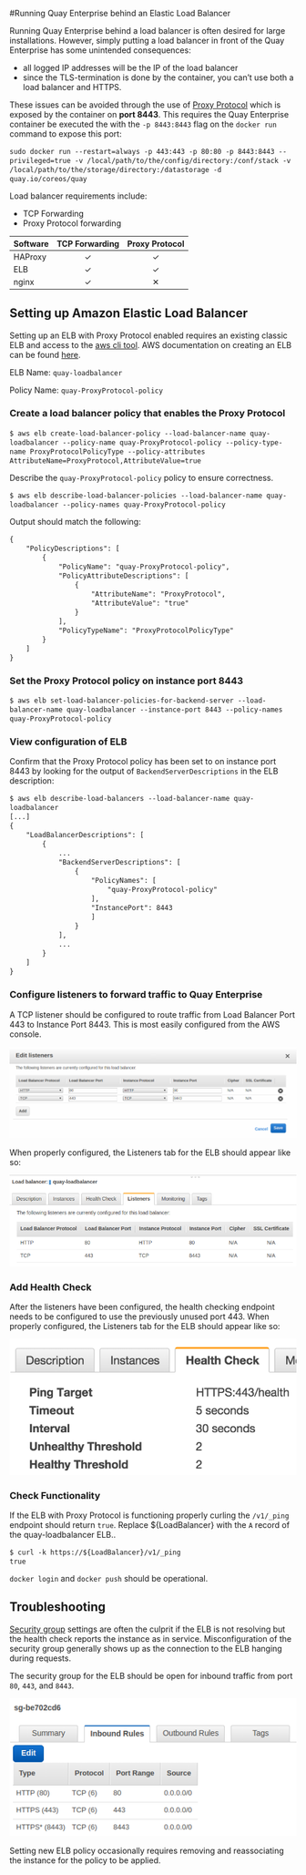 #Running Quay Enterprise behind an Elastic Load Balancer

Running Quay Enterprise behind a load balancer is often desired for large installations. However, simply putting a load balancer in front of the Quay Enterprise has some unintended consequences:

*   all logged IP addresses will be the IP of the load balancer
*   since the TLS-termination is done by the container, you can’t use both a load balancer and HTTPS.

These issues can be avoided through the use of [Proxy Protocol](http://www.haproxy.org/download/1.5/doc/proxy-protocol.txt) which is exposed by the container on **port 8443**. This requires the Quay Enterprise container be executed the with the `-p 8443:8443` flag on the `docker run` command to expose this port:

```
sudo docker run --restart=always -p 443:443 -p 80:80 -p 8443:8443 --privileged=true -v /local/path/to/the/config/directory:/conf/stack -v /local/path/to/the/storage/directory:/datastorage -d quay.io/coreos/quay
```

Load balancer requirements include:

* TCP Forwarding
* Proxy Protocol forwarding

| Software | TCP Forwarding | Proxy Protocol |
| -------- | :------------: | :------------: |
| HAProxy  |       ✓        |       ✓        |
| ELB      |       ✓        |       ✓        |
| nginx    |       ✓        |       ✕        |

## Setting up Amazon Elastic Load Balancer

Setting up an ELB with Proxy Protocol enabled requires an existing classic ELB and access to the [aws cli tool](http://docs.aws.amazon.com/cli/latest/userguide/cli-chap-getting-started.html). AWS documentation on creating an ELB can be found [here](http://docs.aws.amazon.com/elasticloadbalancing/latest/classic/elb-getting-started.html).

ELB Name: `quay-loadbalancer` 

Policy Name: `quay-ProxyProtocol-policy`

### Create a load balancer policy that enables the Proxy Protocol 

```
$ aws elb create-load-balancer-policy --load-balancer-name quay-loadbalancer --policy-name quay-ProxyProtocol-policy --policy-type-name ProxyProtocolPolicyType --policy-attributes AttributeName=ProxyProtocol,AttributeValue=true
```

Describe the `quay-ProxyProtocol-policy`  policy to ensure correctness. 

```
$ aws elb describe-load-balancer-policies --load-balancer-name quay-loadbalancer --policy-names quay-ProxyProtocol-policy
```

Output should match the following: 

```
{
    "PolicyDescriptions": [
        {
            "PolicyName": "quay-ProxyProtocol-policy",
            "PolicyAttributeDescriptions": [
                {
                    "AttributeName": "ProxyProtocol",
                    "AttributeValue": "true"
                }
            ],
            "PolicyTypeName": "ProxyProtocolPolicyType"
        }
    ]
}
```

### Set the Proxy Protocol policy on instance port 8443

```
$ aws elb set-load-balancer-policies-for-backend-server --load-balancer-name quay-loadbalancer --instance-port 8443 --policy-names quay-ProxyProtocol-policy
```

### View configuration of ELB

Confirm that the Proxy Protocol policy has  been set to on instance port 8443 by looking for the output of `BackendServerDescriptions` in the ELB description: 

```
$ aws elb describe-load-balancers --load-balancer-name quay-loadbalancer
[...]
{
    "LoadBalancerDescriptions": [
        {
            ...
            "BackendServerDescriptions": [
                {
                    "PolicyNames": [
                        "quay-ProxyProtocol-policy"
                    ],
                    "InstancePort": 8443
                    ]
                }
            ], 
            ...
        }
    ]
}
```



### Configure listeners to forward traffic to Quay Enterprise

A TCP listener should be configured to route traffic from Load Balancer Port 443 to Instance Port 8443. This is most easily configured from the AWS console. 

<img src="img/editlisteners.png" class="img-center" alt="Edit Listeners"/>

When properly configured, the Listeners tab for the ELB should appear like so:

<img src="img/listenerstab.png" class="img-center" alt="Listeners">

### Add Health Check 

After the listeners have been configured, the health checking endpoint needs to be configured to use the previously unused port 443. When properly configured, the Listeners tab for the ELB should appear like so:

<img src="img/healthcheck.png" class="img-center" alt="Healthcheck">

### Check Functionality 

If the ELB with Proxy Protocol is functioning properly curling the `/v1/_ping` endpoint should return `true`. Replace ${LoadBalancer} with the `A` record of the quay-loadbalancer ELB..

```
$ curl -k https://${LoadBalancer}/v1/_ping
true
```

`docker login` and `docker push` should be operational. 

## Troubleshooting 

[Security group](http://docs.aws.amazon.com/AWSEC2/latest/UserGuide/using-network-security.html) settings are often the culprit if the ELB is not resolving but the health check reports the instance as in service. Misconfiguration of the security group generally shows up as the connection to the ELB hanging during requests.

The security group for the ELB should be open for inbound traffic from port `80`, `443`, and `8443`. 

<img src="img/elbsg.png" class="img-center" alt="ELB Security Group">


Setting new ELB policy occasionally requires removing and reassociating the instance for the policy to be applied. 
